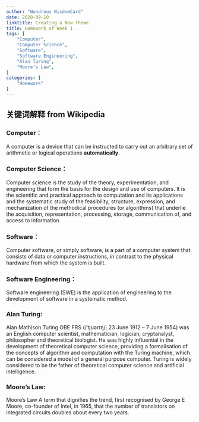 ```yaml
---
author: "Wondrous WisdomCard"
date: 2020-09-10
linktitle: Creating a New Theme
title: Homework of Week 1
tags: [  
    "Computer",
    "Computer Science",
    "Software",
    "Software Engineering",
    "Alan Turing",
    "Moore’s Law",
]
categories: [
    "Homework"
]
---
```


## 关键词解释 from Wikipedia

### Computer：
A computer is a device that can be instructed to carry out an arbitrary set of arithmetic or logical operations **automatically**. 

### Computer Science：
Computer science is the study of the theory, experimentation, and engineering that form the basis for the design and use of computers. It is the scientific and practical approach to computation and its applications and the systematic study of the feasibility, structure, expression, and mechanization of the methodical procedures (or algorithms) that underlie the acquisition, representation, processing, storage, communication of, and access to information. 

### Software：
Computer software, or simply software, is a part of a computer system that consists of data or computer instructions, in contrast to the physical hardware from which the system is built.

### Software Engineering：
Software engineering (SWE) is the application of engineering to the development of software in a systematic method.

### Alan Turing:
Alan Mathison Turing OBE FRS (/ˈtjʊərɪŋ/; 23 June 1912 – 7 June 1954) was an English computer scientist, mathematician, logician, cryptanalyst, philosopher and theoretical biologist.
He was highly influential in the development of theoretical computer science, providing a formalisation of the concepts of algorithm and computation with the Turing machine, which can be considered a model of a general purpose computer.
Turing is widely considered to be the father of theoretical computer science and artificial intelligence.

### Moore’s Law:
Moore’s Law A term that dignifies the trend, first recognised by George E Moore, co-founder of Intel, in 1965, that the number of transistors on integrated circuits doubles about every two years.